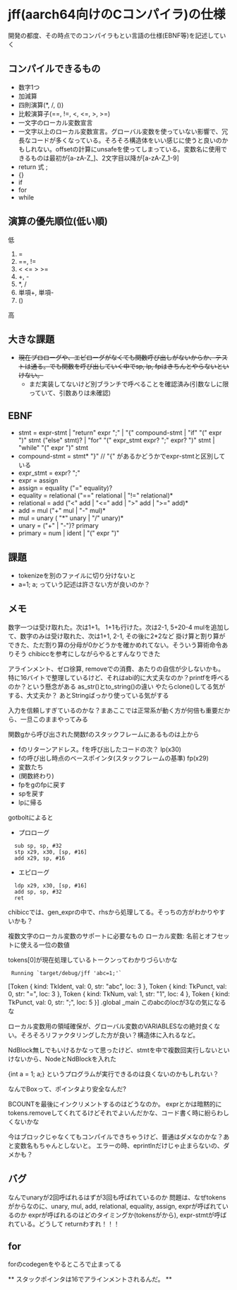 # jff(aarch64向けのCコンパイラ)の仕様
開発の都度、その時点でのコンパイラもとい言語の仕様(EBNF等)を記述していく

## コンパイルできるもの
- 数字1つ
- 加減算
- 四則演算(*, /, ())
- 比較演算子(==, !=, <, <=, >, >=)
- 一文字のローカル変数宣言
- 一文字以上のローカル変数宣言。グローバル変数を使っていない影響で、冗長なコードが多くなっている。そろそろ構造体をいい感じに使うと良いのかもしれない。offsetの計算にunsafeを使ってしまっている。変数名に使用できるものは最初が[a-zA-Z_]、2文字目以降が[a-zA-Z_1-9]
- return 式 ;
- {}
- if
- for
- while

## 演算の優先順位(低い順)
低
1. =
2. ==, !=
3. < <= > >=
4. +, -
5. *, /
6. 単項+, 単項-
7. ()

高

## 大きな課題
- ~~現在プロローグや、エピローグがなくても関数呼び出しがないからか、テストは通る。でも関数を呼び出していく中でsp, lp, fpはきちんとやらないといけない。~~
  - まだ実装してないけど別ブランチで呼べることを確認済み(引数なしに限っていて、引数ありは未確認)

## EBNF
- stmt = expr-stmt | "return" expr ";" | "{" compound-stmt | "if" "(" expr ")" stmt ("else" stmt)? | "for" "(" expr_stmt expr? ";" expr? ")" stmt | "while" "(" expr ")" stmt
- compound-stmt = stmt* "}" // "{" があるかどうかでexpr-stmtと区別している
- expr_stmt = expr? ";"
- expr = assign
- assign = equality ("=" equality)?
- equality = relational ("==" relational | "!=" relational)*
- relational = add ("<" add | "<=" add | ">" add | ">=" add)*
- add = mul ("+" mul | "-" mul)*
- mul = unary ( "\*" unary | "/" unary)*
- unary = ("+" | "-")? primary
- primary = num | ident | "(" expr ")"

## 課題
- tokenizeを別のファイルに切り分けないと
- a=1; a; っていう記述は許さない方が良いのか？

## メモ
数字一つは受け取れた。次は1+1。
1+1も行けた。次は2-1, 5+20-4
mulを追加して、数字のみは受け取れた、次は1+1, 2-1, その後に2*2など
掛け算と割り算ができた、ただ割り算の分母が0かどうかを確かめれてない。そういう算術命令ありそう
chibiccを参考にしながらやるとすんなりできた


アラインメント、ゼロ徐算, removeでの消費、あたりの自信が少しないかも。
特に16バイトで整理しているけど、それはabi的に大丈夫なのか？printfを呼べるのか？という懸念がある
as_str()とto_string()の違い
やたらclone()してる気がする、大丈夫か？
あとStringばっかり使っている気がする


入力を信頼しすぎているのかな？まあここでは正常系が動く方が何倍も重要だから、一旦このままやってみる


関数gから呼び出された関数fのスタックフレームにあるものは上から
- fのリターンアドレス。fを呼び出したコードの次？ lp(x30)
- fの呼び出し時点のベースポインタ(スタックフレームの基準) fp(x29)
- 変数たち
- (関数終わり)
- fpをgのfpに戻す
- spを戻す
- lpに帰る

gotboltによると
- プロローグ
```
  sub sp, sp, #32
  stp x29, x30, [sp, #16]
  add x29, sp, #16
```
- エピローグ
```
  ldp x29, x30, [sp, #16]
  add sp, sp, #32
  ret
```


chibiccでは、gen_exprの中で、rhsから処理してる。そっちの方がわかりやすいかも？


複数文字のローカル変数のサポートに必要なもの
ローカル変数: 名前とオフセットに使える一位の数値


tokens[0]が現在処理しているトークンってわかりづらいかな


     Running `target/debug/jff 'abc=1;'`
[Token { kind: TkIdent, val: 0, str: "abc", loc: 3 }, Token { kind: TkPunct, val: 0, str: "=", loc: 3 }, Token { kind: TkNum, val: 1, str: "1", loc: 4 }, Token { kind: TkPunct, val: 0, str: ";", loc: 5 }]
.global _main
このabcのlocが3なの気になるな

ローカル変数用の領域確保が、グローバル変数のVARIABLESなの絶対良くない。そろそろリファクタリングした方が良い？構造体に入れるなど。

NdBlock無しでもいけるかなって思ったけど、stmtを中で複数回実行しないといけないから、NodeとNdBlockを入れた

{int a = 1; a;} というプログラムが実行できるのは良くないのかもしれない？

なんでBoxって、ポインタより安全なんだ?

BCOUNTを最後にインクリメントするのはどうなのか。
exprとかは暗黙的にtokens.removeしてくれてるけどそれでよいんだかな、コード書く時に紛らわしくないかな

今はブロックじゃなくてもコンパイルできちゃうけど、普通はダメなのかな？あと変数名もちゃんとしないと。
エラーの時、eprintlnだけじゃ止まらないの、ダメかも？

## バグ
なんでunaryが2回呼ばれるはずが3回も呼ばれているのか
問題は、なぜtokensがからなのに、unary, mul, add, relational, equality, assign, exprが呼ばれているのか
exprが呼ばれるのはどのタイミングか(tokensがから), expr-stmtが呼ばれている。どうして
returnわすれ！！！

## for
forのcodegenをやるところで止まってる

** スタックポインタは16でアラインメントされるんだ。 **